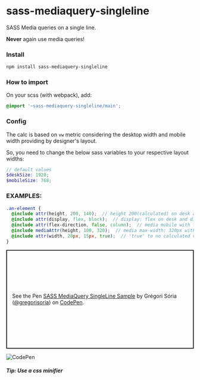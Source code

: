 # sass-mediaquery-singleline
SASS Media queries on a single line.

**Never** again use media queries!


### Install

```bash
npm install sass-mediaquery-singleline
```


### How to import

On your scss (with webpack), add:

```scss
@import '~sass-mediaquery-singleline/main';
```


### Config

The calc is based on `vw` metric considering the desktop width and mobile width providing by designer's layout.

So, you need to change the below sass variables to your respective layout widths:

```scss
// default values
$deskSize: 1920;
$mobileSize: 768;
```

### EXAMPLES:

```scss
.an-element {
  @include attr(height, 200, 140);  // height 200(calculated) on desk and height 140(calculated) on mobile
  @include attr(display, flex, block);  // display: flex on desk and display: block on mobile
  @include attr(flex-direction, false, column);  // media mobile with flex-direction: column, but on desk wasn't created
  @include mediaAttr(height, 100, 320);  // media max-width: 320px with height: 100px(calculated)
  @include attr(width, 20px, 15px, true);  // 'true' to no calculated value
}
```

<p class="codepen" data-height="265" data-theme-id="dark" data-default-tab="css,result" data-user="gregorisoria" data-slug-hash="BayPwmW" style="height: 265px; box-sizing: border-box; display: flex; align-items: center; justify-content: center; border: 2px solid; margin: 1em 0; padding: 1em;" data-pen-title="SASS MediaQuery SingleLine Sample">
  <span>See the Pen <a href="https://codepen.io/gregorisoria/pen/BayPwmW">
  SASS MediaQuery SingleLine Sample</a> by Grégori Sória (<a href="https://codepen.io/gregorisoria">@gregorisoria</a>)
  on <a href="https://codepen.io">CodePen</a>.</span>
</p>
<!--<script async src="https://static.codepen.io/assets/embed/ei.js"></script>-->


![CodePen](https://s3.amazonaws.com/media.eremedia.com/wp-content/uploads/2018/05/31112343/Codepen.png)

##### Tip: Use a css minifier
